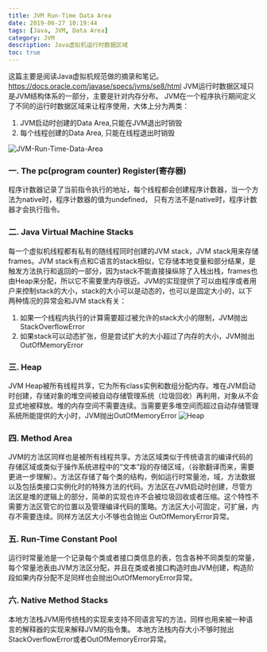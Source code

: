```yaml
---
title: JVM Run-Time Data Area
date: 2019-06-27 10:19:44
tags: [Java, JVM, Data Area]
category: JVM
description: Java虚拟机运行时数据区域
toc: true
---
```


这篇主要是阅读Java虚拟机规范做的摘录和笔记。<https://docs.oracle.com/javase/specs/jvms/se8/html>
JVM运行时数据区域只是JVM结构体系的一部分，主要是针对内存分布。
JVM在一个程序执行期间定义了不同的运行时数据区域来让程序使用，大体上分为两类：
1. JVM启动时创建的Data Area,只能在JVM退出时销毁
2. 每个线程创建的Data Area, 只能在线程退出时销毁

![JVM-Run-Time-Data-Area](JVM-Run-time-Data-Areas.png)

### 一. The pc(program counter) Register(寄存器)
程序计数器记录了当前指令执行的地址，每个线程都会创建程序计数器，当一个方法为native时，程序计数器的值为undefined，
只有方法不是native时，程序计数器才会执行指令。

### 二. Java Virtual Machine Stacks
每一个虚拟机线程都有私有的随线程同时创建的JVM stack，JVM stack用来存储frames。JVM stack有点和C语言的stack相似，它存储本地变量和部分结果，是触发方法执行和返回的一部分，因为stack不能直接操纵除了入栈出栈，frames也由Heap来分配，所以它不需要里内存很近。JVM的实现提供了可以由程序或者用户来控制stack的大小，stack的大小可以是动态的，也可以是固定大小的，以下两种情况的异常会和JVM stack有关：
1. 如果一个线程内执行的计算需要超过被允许的stack大小的限制，JVM抛出StackOverflowError
2. 如果stack可以动态扩张，但是尝试扩大的大小超过了内存的大小，JVM抛出OutOfMemoryError

### 三. Heap
JVM Heap被所有线程共享，它为所有class实例和数组分配内存。堆在JVM启动时创建，存储对象的堆空间被自动存储管理系统（垃圾回收）再利用，对象从不会显式地被释放。堆的内存空间不需要连续。当需要更多堆空间而超过自动存储管理系统所能提供的大小时，JVM抛出OutOfMemoryError
![Heap](heap.gif)

 
### 四. Method Area
JVM的方法区同样也是被所有线程共享。方法区域类似于传统语言的编译代码的存储区域或类似于操作系统进程中的“文本”段的存储区域，（谷歌翻译而来，需要更进一步理解）。方法区存储了每个类的结构，例如运行时常量池，域，方法数据以及包括类接口实例化时的特殊方法的代码。方法区在JVM启动时创建，尽管方法区是堆的逻辑上的部分，简单的实现也许不会被垃圾回收或者压缩。这个特性不需要方法区管它的位置以及管理编译代码的策略。方法区大小可固定，可扩展，内存不需要连续。同样方法区大小不够也会抛出
OutOfMemoryError异常。

### 五. Run-Time Constant Pool
运行时常量池是一个记录每个类或者接口类信息的表，包含各种不同类型的常量，每个常量池表由JVM方法区分配，并且在类或者接口构造时由JVM创建，构造阶段如果内存分配不足同样也会抛出OutOfMemoryError异常。

### 六. Native Method Stacks
本地方法栈JVM用传统栈的实现来支持不同语言写的方法，同样也用来被一种语言的解释器的实现来解释JVM的指令集。
本地方法栈内存大小不够时抛出StackOverflowError或者OutOfMemoryError异常。
